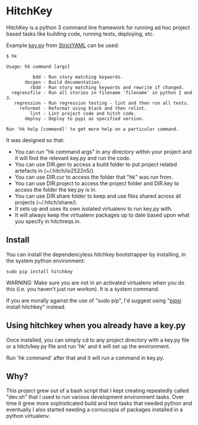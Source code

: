 # HitchKey

HitchKey is a python 3 command line framework for running ad hoc
project based tasks like building code, running tests, deploying, etc.

Example [key.py](https://github.com/crdoconnor/strictyaml/blob/master/hitch/key.py)
from [StrictYAML](https://hitchdev.com/strictyaml) can be used:

```
$ hk

Usage: hk command [args]

          bdd - Run story matching keywords.
       docgen - Build documentation.
         rbdd - Run story matching keywords and rewrite if changed.
  regressfile - Run all stories in filename 'filename' in python 2 and 3.
   regression - Run regression testing - lint and then run all tests.
     reformat - Reformat using black and then relint.
         lint - Lint project code and hitch code.
       deploy - Deploy to pypi as specified version.

Run 'hk help [command]' to get more help on a particular command.
```

It was designed so that:

* You can run "hk command args" in any directory within your project and it will find the relevant key.py and run the code.
* You can use DIR.gen to access a build folder to put project related artefacts in (~/.hitch/io2522n5/).
* You can use DIR.cur to access the folder that "hk" was run from.
* You can use DIR.project to access the project folder and DIR.key to access the folder the key.py is in.
* You can use DIR.share folder to keep and use files shared across all projects (~/.hitch/share/).
* It sets up and uses its own isolated virtualenv to run key.py with.
* It will always keep the virtualenv packages up to date based upon what you specify in hitchreqs.in.

## Install

You can install the dependencyless hitchkey bootstrapper by installing, in the system python environment:

```
sudo pip install hitchkey
```

WARNING: Make sure you are not in an activated virtualenv when you do this (i.e. you haven't just run workon). It is a system command.

If you are morally against the use of "sudo pip", I'd suggest using "[pipsi](https://github.com/mitsuhiko/pipsi) install hitchkey" instead.


## Using hitchkey when you already have a key.py

Once installed, you can simply cd to any project directory with a key.py file or a hitch/key.py file
and run 'hk' and it will set up the environment.

Run 'hk command' after that and it will run a command in key.py.

## Why?

This project grew out of a bash script that I kept creating repeatedly called "dev.sh" that I used to run
various development environment tasks. Over time it grew more sophisticated build and test tasks that
needed python
and eventually I also started needing a cornucopia of packages installed in a python virtualenv.

